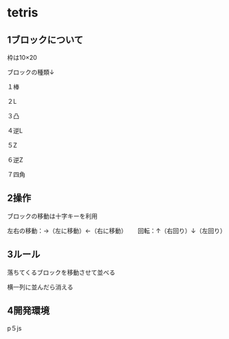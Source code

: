 # tetris
## 1ブロックについて　
枠は10×20

ブロックの種類↓

１棒

２L

３凸

４逆L

５Z

６逆Z

７四角

## 2操作
ブロックの移動は十字キーを利用

左右の移動：→（左に移動）←（右に移動）　　
回転：↑（右回り）↓（左回り）
## 3ルール

落ちてくるブロックを移動させて並べる

横一列に並んだら消える

## 4開発環境
p５js
